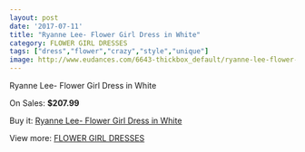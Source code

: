 ```yaml
---
layout: post
date: '2017-07-11'
title: "Ryanne Lee- Flower Girl Dress in White"
category: FLOWER GIRL DRESSES
tags: ["dress","flower","crazy","style","unique"]
image: http://www.eudances.com/6643-thickbox_default/ryanne-lee-flower-girl-dress-in-white.jpg
---
```

Ryanne Lee- Flower Girl Dress in White

On Sales: **$207.99**
<a href="https://www.eudances.com/en/flower-girl-dresses/2448-ryanne-lee-flower-girl-dress-in-white.html"><amp-img layout="responsive" width="600" height="600" src="//www.eudances.com/6643-thickbox_default/ryanne-lee-flower-girl-dress-in-white.jpg" alt="Ryanne Lee- Flower Girl Dress in White 0" /></a>

Buy it: [Ryanne Lee- Flower Girl Dress in White](https://www.eudances.com/en/flower-girl-dresses/2448-ryanne-lee-flower-girl-dress-in-white.html "Ryanne Lee- Flower Girl Dress in White")

View more: [FLOWER GIRL DRESSES](https://www.eudances.com/en/30-flower-girl-dresses "FLOWER GIRL DRESSES")